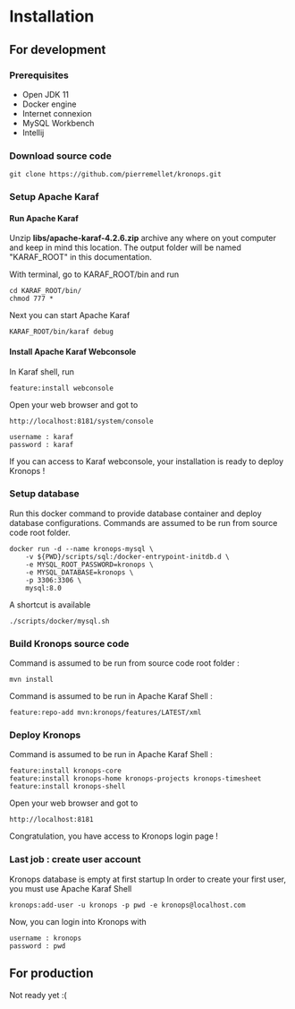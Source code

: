 # Installation

## For development

### Prerequisites

- Open JDK 11
- Docker engine
- Internet connexion
- MySQL Workbench
- Intellij

### Download source code

    git clone https://github.com/pierremellet/kronops.git

### Setup Apache Karaf


#### Run Apache Karaf 
Unzip **libs/apache-karaf-4.2.6.zip** archive any where on yout computer and keep in mind this location.
The output folder will be named "KARAF_ROOT" in this documentation.

With terminal, go to KARAF_ROOT/bin and run 

    cd KARAF_ROOT/bin/
    chmod 777 *
    
Next you can start Apache Karaf

    KARAF_ROOT/bin/karaf debug
    
#### Install Apache Karaf Webconsole

In Karaf shell, run 

    feature:install webconsole
 
Open your web browser and got to 

    http://localhost:8181/system/console
    
    username : karaf
    password : karaf

If you can access to Karaf webconsole, your installation is ready to deploy Kronops !

### Setup database

Run this docker command to provide database container and deploy database configurations. 
Commands are assumed to be run from source code root folder. 

    docker run -d --name kronops-mysql \
        -v ${PWD}/scripts/sql:/docker-entrypoint-initdb.d \
        -e MYSQL_ROOT_PASSWORD=kronops \
        -e MYSQL_DATABASE=kronops \
        -p 3306:3306 \
        mysql:8.0
        
A shortcut is available 

    ./scripts/docker/mysql.sh
    

### Build Kronops source code

Command is assumed to be run from source code root folder :

    mvn install    
    
Command is assumed to be run in Apache Karaf Shell :

    feature:repo-add mvn:kronops/features/LATEST/xml

### Deploy Kronops


Command is assumed to be run in Apache Karaf Shell :

    feature:install kronops-core 
    feature:install kronops-home kronops-projects kronops-timesheet  
    feature:install kronops-shell  

Open your web browser and got to 

    http://localhost:8181
    
Congratulation, you have access to Kronops login page !

### Last job : create user account

Kronops database is empty at first startup
In order to create your first user, you must use Apache Karaf Shell 

    kronops:add-user -u kronops -p pwd -e kronops@localhost.com
        
Now, you can login into Kronops with 

    username : kronops
    password : pwd      
        
## For production

Not ready yet :(
